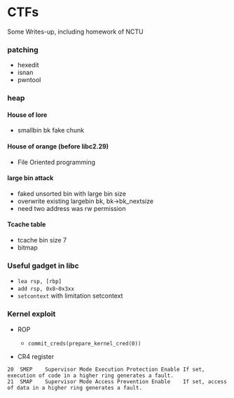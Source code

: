 # CTFs
Some Writes-up, including homework of NCTU


### patching

- hexedit
- isnan
- pwntool


### heap

#### House of lore

- smallbin bk fake chunk

#### House of orange (before libc2.29)

- File Oriented programming 

#### large bin attack

- faked unsorted bin with large bin size
- overwrite existing largebin bk, bk->bk_nextsize
- need two address was rw permission


#### Tcache table
- tcache bin size 7
- bitmap


### Useful gadget in libc

- `lea rsp, [rbp]`
- `add rsp, 0x8~0x3xx`
- `setcontext` with limitation setcontext


### Kernel exploit

- ROP
    - `commit_creds(prepare_kernel_cred(0))`

- CR4 register
```
20	SMEP	Supervisor Mode Execution Protection Enable	If set, execution of code in a higher ring generates a fault.
21	SMAP	Supervisor Mode Access Prevention Enable	If set, access of data in a higher ring generates a fault.
```



